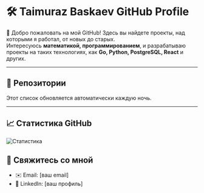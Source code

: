 # 🛠️ Taimuraz Baskaev GitHub Profile

👋 Добро пожаловать на мой GitHub! Здесь вы найдете проекты, над которыми я работал, от новых до старых.  
Интересуюсь **математикой, программированием**, и разрабатываю проекты на таких технологиях, как **Go, Python, PostgreSQL, React** и других.

---

## 📂 Репозитории

Этот список обновляется автоматически каждую ночь.

<!--START_SECTION:repositories-->
<!-- Здесь будет автоматически сгенерированный список репозиториев -->
<!--END_SECTION:repositories-->

---

## 📈 Статистика GitHub

![Статистика](https://github-readme-stats.vercel.app/api?username=TaimurazBaskaev&show_icons=true&theme=radical)

## 🚀 Свяжитесь со мной

- ✉️ Email: [ваш email]
- 💼 LinkedIn: [ваш профиль]
